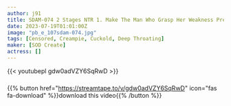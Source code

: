 ```yaml
---
author: j91
title: SDAM-074 2 Stages NTR 1. Make The Man Who Grasp Her Weakness Present A Gonzo Video With Her. 2. After That, Fuck Her Unreservedly. Living Together In Suginami Ward For A Year And A Half, Working At A Cosmetics Manufacturer Mana (28)
date: 2023-07-19T01:01:00Z
image: "pb_e_107sdam-074.jpg"
tags: [Censored, Creampie, Cuckold, Deep Throating]
maker: [SOD Create]
actress: []
---
```



{{< youtubepl gdw0adVZY6SqRwD >}}
###

{{% button href="https://streamtape.to/v/gdw0adVZY6SqRwD" icon="fas fa-download" %}}download this video{{% /button %}}

